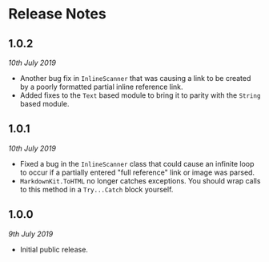 # Release Notes

## 1.0.2
_10th July 2019_
* Another bug fix in `InlineScanner` that was causing a link to be created by 
a poorly formatted partial inline reference link.
* Added fixes to the `Text` based module to bring it to parity with the 
`String` based module.

## 1.0.1
_10th July 2019_
* Fixed a bug in the `InlineScanner` class that could cause an infinite loop to 
occur if a partially entered "full reference" link or image was parsed.
* `MarkdownKit.ToHTML` no longer catches exceptions. You should wrap calls 
to this method in a `Try...Catch` block yourself.

## 1.0.0
_9th July 2019_
* Initial public release.
